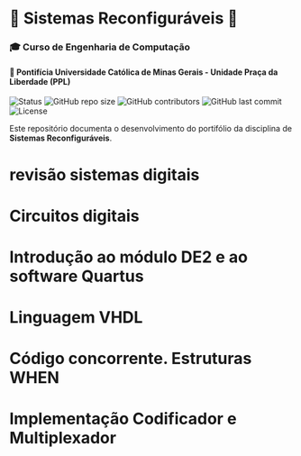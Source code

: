 # 🤖 Sistemas Reconfiguráveis 🦾

### 🎓 Curso de Engenharia de Computação

#### 📍 Pontifícia Universidade Católica de Minas Gerais - Unidade Praça da Liberdade (PPL)

<!-- <p align="center"><img src="http://img.shields.io/static/v1?label=STATUS&message=EM%20DESENVOLVIMENTO&color=GREEN&style=for-the-badge"/></p> -->
![Status](https://img.shields.io/badge/Status-Em%20Desenvolvimento-blue)
![GitHub repo size](https://img.shields.io/github/repo-size/MacMenez/PUC-Minas/tree/main/sistemas-reconfiguraveis)
![GitHub contributors](https://img.shields.io/github/contributors/MacMenez/PUC-Minas/tree/main/sistemas-reconfiguraveis)
![GitHub last commit](https://img.shields.io/github/last-commit/MacMenez/PUC-Minas/tree/main/sistemas-reconfiguraveis)
![License](https://img.shields.io/badge/License-MIT-green)

Este repositório documenta o desenvolvimento do portifólio da disciplina de **Sistemas Reconfiguráveis**.

# revisão sistemas digitais

# Circuitos digitais

# Introdução ao módulo DE2 e ao software Quartus

# Linguagem VHDL

# Código concorrente. Estruturas WHEN

# Implementação Codificador e Multiplexador

